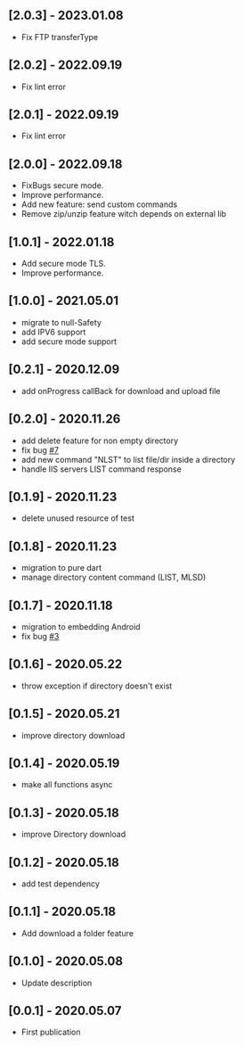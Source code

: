 ## [2.0.3] - 2023.01.08
* Fix FTP transferType
## [2.0.2] - 2022.09.19
* Fix lint error
## [2.0.1] - 2022.09.19
* Fix lint error
## [2.0.0] - 2022.09.18
* FixBugs secure mode.
* Improve performance.
* Add new feature: send custom commands
* Remove zip/unzip feature witch depends on external lib
## [1.0.1] - 2022.01.18
* Add secure mode TLS.
* Improve performance.
## [1.0.0] - 2021.05.01
* migrate to null-Safety
* add IPV6 support
* add secure mode support
## [0.2.1] - 2020.12.09
* add onProgress callBack for download and upload file
## [0.2.0] - 2020.11.26
* add delete feature for non empty directory
* fix bug [#7](https://github.com/salim-lachdhaf/ftpConnect/issues/3)
* add new command "NLST" to list file/dir inside a directory
* handle IIS servers LIST command response
## [0.1.9] - 2020.11.23
* delete unused resource of test
## [0.1.8] - 2020.11.23
* migration to pure dart
* manage directory content command (LIST, MLSD)
## [0.1.7] - 2020.11.18
* migration to embedding Android
* fix bug [#3](https://github.com/salim-lachdhaf/ftpConnect/issues/3)
## [0.1.6] - 2020.05.22
* throw exception if directory doesn't exist
## [0.1.5] - 2020.05.21
* improve directory download
## [0.1.4] - 2020.05.19
* make all functions async
## [0.1.3] - 2020.05.18
* improve Directory download
## [0.1.2] - 2020.05.18
* add test dependency
## [0.1.1] - 2020.05.18
* Add download a folder feature
## [0.1.0] - 2020.05.08
* Update description
## [0.0.1] - 2020.05.07
* First publication
